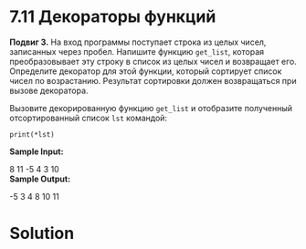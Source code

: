 # 7.11 Декораторы функций

**Подвиг 3.** На вход программы поступает строка
из целых чисел, записанных через пробел. Напишите 
функцию `get_list`, которая преобразовывает эту строку
в список из целых чисел и возвращает его. Определите
декоратор для этой функции, который сортирует список
чисел по возрастанию. Результат сортировки должен
возвращаться при вызове декоратора.

Вызовите декорированную функцию `get_list` и 
отобразите полученный отсортированный список `lst` командой:

`print(*lst)`

**Sample Input:**

8 11 -5 4 3 10\
**Sample Output:**

-5 3 4 8 10 11

# Solution

```

```
